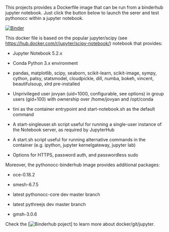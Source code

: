 This projects provides a Dockerfile image that can be run from a binderhub jupyter notebook. Just click the button below to launch the serer and test pythonocc within a jupyter notebook.

[![Binder](http://mybinder.org/badge.svg)](https://mybinder.org/v2/gh/tpaviot/pythonocc-binderhub/master)

This docker file is based on the popular jupyter/scipy (see https://hub.docker.com/r/jupyter/scipy-notebook/) notebook that provides:

* Jupyter Notebook 5.2.x

* Conda Python 3.x environment

* pandas, matplotlib, scipy, seaborn, scikit-learn, scikit-image, sympy, cython, patsy, statsmodel, cloudpickle, dill, numba, bokeh, vincent, beautifulsoup, xlrd pre-installed

* Unprivileged user jovyan (uid=1000, configurable, see options) in group users (gid=100) with ownership over /home/jovyan and /opt/conda

* tini as the container entrypoint and start-notebook.sh as the default command

* A start-singleuser.sh script useful for running a single-user instance of the Notebook server, as required by JupyterHub

* A start.sh script useful for running alternative commands in the container (e.g. ipython, jupyter kernelgateway, jupyter lab)

* Options for HTTPS, password auth, and passwordless sudo

Moreover, the pythonocc-binderhub image provides additional packages:

* oce-0.18.2

* smesh-6.7.5

* latest pythonocc-core dev master branch

* latest pythreejs dev master branch

* gmsh-3.0.6

Check the [![Binderhub poject](https://github.com/jupyterhub/binderhub)] to learn more about docker/git/jupyter.
